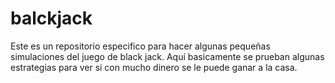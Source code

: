 # balckjack
Este es un repositorio especifico para hacer algunas pequeñas simulaciones del juego de black jack. Aquí basicamente se prueban algunas estrategias para ver si con mucho dinero se le puede ganar a la casa.
